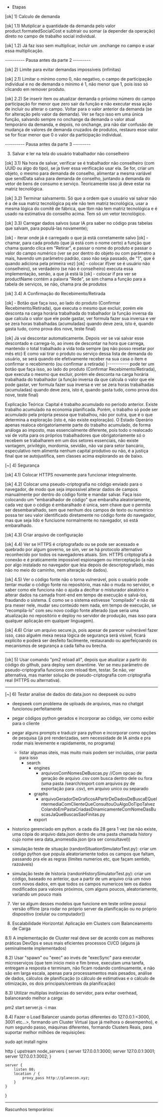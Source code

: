 - Etapas

[ok] 1) Calculo de demanda

[ok] 1.1) Mutiplicar a quantidade da demanda pelo valor product.formatedSocialCost e subtrair ou somar (a depender da operação) direto no campo de trabalho social individual.

[ok] 1.2) Já faz isso sem multiplicar, incluir um .onchange no campo e usar essa multiplicação.

---------- Pausa antes da parte 2 ---------

[ok] 2) Limite para evitar demandas impossíveis (infinitas)

[ok] 2.1) Limitar o mínimo como 0, não negativo, o campo de participação individual e no de demanda o mínimo é 1, não menor que 1, pois isso só clicando em remover produto.

[ok] 2.2) Se inserir item ou atualizar demanda o próximo número do campo participação for menor que zero sair da função e não executar essa ação de incluir ou alterar o campo. Voltar para o valor anterior da demanda (se for alteração pelo valor da demanda). Ver se faço isso em uma única função, salvando sempre no onchange da demanda o valor atual temporário da demanda, e depois, no onchange, pra não dar confusão de mudança de valores de demanda cruzados de produtos, restauro esse valor se for ficar menor que 0 o valor da participação individual.

---------- Pausa antes da parte 3 ---------

3) Salvar e ler na tela do usuário trabalhador não conselheiro

[ok] 3.1) Na hora de salvar, verificar se é trabalhador não conselheiro (com UUID ou algo do tipo), se ja tiver essa verificação usar ela. Se for, criar um objeto, o mesmo para demanda de conselho, alimentar a mesma variável que sendData salva para demanda de conselho, juntando a demanda do vetor de bens de consumo e serviço. Teoricamente isso já deve estar na matriz tecnológica.

[ok] 3.2) Terminar salvamento. Só que a ordem que o usuário vai salvar não é a de sua matriz tecnológica pq ele não tem matriz tecnológica, usar a mesma lógica do comitê de fábrica, que tbm não tem matriz tecnológica e é usado na estimativa do conselho acima. Tem só um vetor tecnológico.

[ok] 3.3)  Carregar dados salvos (usar IA pra saber no código pras tabelas que salvam, para populá-las novamente);

[ok] - iterar onde já é carregado o que já está corretamente salvo
[ok] - chamar, para cada produto (que já está com o nome certo) a função que chama quando clica em "Retirar", e passar o nome do produto e passar o valor do campo numérico (ver se por dentro do objeto ou com parâmetro a mais, havendo um parâmetro padrão, caso não seja passado, de "1", que é quando adiciona pela primeira vez)
[ok] - colocar if(ver se é usuário não conselheiro), se verdadeiro (se não é conselheiro) executa essa implementação, senão, a que já está lá
[ok] - colocar if pra ver se productName contém a palavra "Rede", se sim chama a função para a tabela de serviços, se não, chama pra de produtos

[ok] 3.4) A Confirmação do Recebimento/Retirada

[ok] - Botão que faça isso, ao lado do produto (Confirmar Recebimento/Retirada), que executa o mesmo que excluir, porém ele desconta na carga horária trabalhada do trabalhador (a função inversa da que calcula o valor que ele pode gastar, ver formula fazer sua inversa e ver se zera horas trabalhadas (acumuladas) quando deve zera, isto é, quando gasta tudo, como prova dos nove, teste final) 

[ok] Já vai descontar automaticamente.
Depois ver se vai salvar esse descontado e carrega-lo, ao inves de descontar na hora que carrega, mantendo o total trabalhado a vida toda sempre (pq não posso resetar por mês etc)
E como vai tirar o produto ou serviço dessa lista de demanda do usuário, se será quando ele efetivamente receber na sua casa o item e confirmar o recebimento (ou confirmar a retirada)
        |----------- pode ter um botão que faça isso, ao lado do produto (Confirmar Recebimento/Retirada), que executa o mesmo que excluir, porém ele desconta na carga horária trabalhada do trabalhador (a função inversa da que calcula o valor que ele pode gastar, ver formula fazer sua inversa e ver se zera horas trabalhadas (acumuladas) quando deve zera, isto é, quando gasta tudo, como prova dos nove, teste final)

Explicação Teórica:
Capital é trabalho acumulado no período anterior.
Existe trabalho acumulado na economia planificada.
Porém, o trabalho só pode ser acumulado pela própria pessoa que trabalhou, não por outra, que é o que determina a exploração (isto é, não existe exploração).
O Estado Operário apenas realoca obrigatoriamente parte do trabalho acumulado, de forma análoga ao imposto, mas essencialmente diferente, pois todo o realocado vai de volta para os próprios trabalhadores que obrigatoriamente só o recebem se trabalharem em um dos setores essenciais, não existe vantagem, privilégio, mordomia, sevidão, não vai para setor bancário, especulativo nem alimenta nenhum capital produtivo ou não, é a justiça final que se autojustifica, sem classes acima explorando as de baixo.


[~] 4) Segurança

[ok] 4.1) Colocar HTTPS novamente para funcionar integralmente.

[ok] 4.2) Colocar uma pseudo-criptografia no código enviado para o navegador, de modo que seja impossível alterar dados de campos manualmente por dentro do código fonte e mandar salvar.
Faça isso colocando um "embaralhador de código" que embaralha aleatoriamente, cada vez que o código é embaralhado é única, sem chave que o permita ser desembaralhado, sem que nenhum dos campos de texto ou numérico possa ter seu valor identificado diretamente no código fonte do navegador,
mas que seja lido e funciuone normalmente no navegador, só está embaralhado.

[ok] 4.3) Criar arquivo de configuração

[ok] 4.4) Ver se HTTPS é criptografado ou se pode ser acessado e quebrado por algum governo, se sim, ver se há protocolo alternativo reconhecido por todos os navegadores atuais.
    Sim. HTTPS critptografa a conexão e é praticamente impossível espionagem ou interceptação (a não por algo instalado no navegador que leia depois de descriptografado, mas não no meio do caminho, nem alteração de dados).

[ok] 4.5) Ver o código fonte não o torna vulnerável, pois o usuário pode tentar mudar o código fonte no repositório, mas não o muda no servidor, e saber como ele funciona não o ajuda a decifrar o misturador aleatório e alterar dados na camada front-end em tempo de execução e salvá-los, fraudando o sistema.
É como se o sistema estivesse "compilado" e não dá pra mexer nele, mudar seu conteúdo nem nada, em tempo de execução, se "recompila-lo" com seu novo codigo fonte alterado (que seria uma atualização no repositório e deploy no servidor de produção, mas isso para qualquer aplicação em qualquer linguagem).

[ok] 4.6) Criar um arquivo secure.js, pois apesar de parecer vulnerável fazer isso, caso alguém mexa nessa lógica de segurança será visível, ficará explícito e poderá ser desfeito facilmente, restaurando ou aperfeiçoando os mecanismos de segurança a cada falha ou brecha.

-------------------

[ok] 5) Usar comando "pm2 reload all", depois que atualizar a partir do código do github, para deploy sem downtime. Ver se meu parâmetro de pseudo-criptografia funciona com reload tbm, testar. Se não, ver alternativa, mas manter solução de pseudo-criptografia com criptografia real (HTTPS ou alternativa).

-----------------

[~] 6) Testar analise de dados do data.json no deepseek ou outro
- deepseek com problema de uploads de arquivos, mas no chatgpt funcionou perfeitamente
- pegar códigos python gerados e incorporar ao código, ver como exibir para o cliente
- pegar alguns prompts e traduzir para python e incorporar como opções de pesquisa (já pré renderizadas, sem necessidade de IA ainda e pra rodar mais levemente e rapidamente, no programa)
    - listar algumas úteis, mas muito mais podem ser incluidas, criar pasta para isso
        - search
            - engines
                - arquivosComNomesDeBuscas.py //Com opcao de geração de arquivo .csv com busca dentro dele ou fora (uma pasta /search/export com arquivos py de exportação para .csv), em arquivo unico ou separado
            - graphs
                - arquivoGeradorDeGraficosAPartirDeDadosDeBuscaEQueIntermediaComClienteQueConsultouOuAlgoDoTipoTalvezColandoEmPastaCriadasDinamicamenteComNomeDasBuscasJaQueBuscasSaoFinitas.py
            - export

- historico gerenciado em python. a cada dia 28 gera 1 vez (se não existe, uma cópia do arquivo data.json dentro de uma pasta chamada history cujo nome sera data_anomesdia.json (pra ser consultavel))
- simulação teste de situação (randonSituationSimulatorTest.py): criar um código python que popula aleatoriamente todos os campos que faltam, passando pra ele as regras (limites numerios etc, que façam sentido, razoáveis)
- simulação teste de historia (randonHistorySimulatorTest.py): criar um código, baseado no anterior, que a partir de um arquivo cria um novo com novos dados, em que todos os campos numericos tem os dados modificados para valores próximos, com alguns poucos, aleatoriamente, variando um pouco mais

7) Ver se algum desses modelos que funcione em teste online possui versão offline (pra rodar no próprio server da planificação ou no próprio dispositivo (celular ou computador))

8) Escalabilidade Horizontal: Aplicação em Clusters com Balanceamento de Carga

8.1) A implementação de Cluster real deve ser de acordo com as melhores práticas DevOps e seus mais eficientes processos CI/CD (alguns já seminalmente implementados)

8.2) Usar "spawn" ou "exec" ao invés de "execSync" para executar microserviços (que tem inicio meio e fim breve, executam uma tarefa, entregam a resposta e terminam, não ficam rodando continuamente, e não são em larga escala, apenas para processamentos mais pesados, análise de dados, cálculos de planificação (o cálculo de estimativas e o cálculo de otimização, os dois principais/centrais da planificação)

8.3) Utilizar multiplas instâncias do servidor, para evitar overhead, balanceando melhor a carga:

pm2 start server.js -i max

8.4) Fazer o Load Balancer usando portas diferentes do 127.0.0.1:<3000, 3001 etc...>, formando um Cluster Virtual (que já melhora o desempenho), e num segundo passo, máquinas diferentes, formando Clusters Reais, para suportar melhor milhões de requisições:

sudo apt install nginx

http {
    upstream node_servers {
        server 127.0.0.1:3000;
        server 127.0.0.1:3001;
        server 127.0.0.1:3002;
    }

    server {
        listen 80;
        location / {
            proxy_pass http://planecon.xyz;
        }
    }
}

-----------------

Rascunhos temporários:

